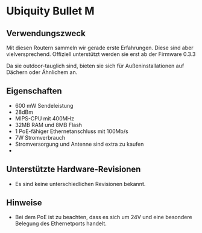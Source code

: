 # Ubiquity Bullet M

## Verwendungszweck
Mit diesen Routern sammeln wir gerade erste Erfahrungen.
Diese sind aber vielversprechend.
Offiziell unterstützt werden sie erst ab der Firmware 0.3.3

Da sie outdoor-tauglich sind, bieten sie sich für Außeninstallationen auf Dächern oder Ähnlichem an.

## Eigenschaften
* 600 mW Sendeleistung
* 28dBm
* MIPS-CPU mit 400MHz
* 32MB RAM und 8MB Flash
* 1 PoE-fähiger Ethernetanschluss mit 100Mb/s
* 7W Stromverbrauch
* Stromversorgung und Antenne sind extra zu kaufen
* 

## Unterstützte Hardware-Revisionen
* Es sind keine unterschiedlichen Revisionen bekannt.

## Hinweise
* Bei dem PoE ist zu beachten, dass es sich um 24V und eine besondere Belegung des Ethernetports handelt.
